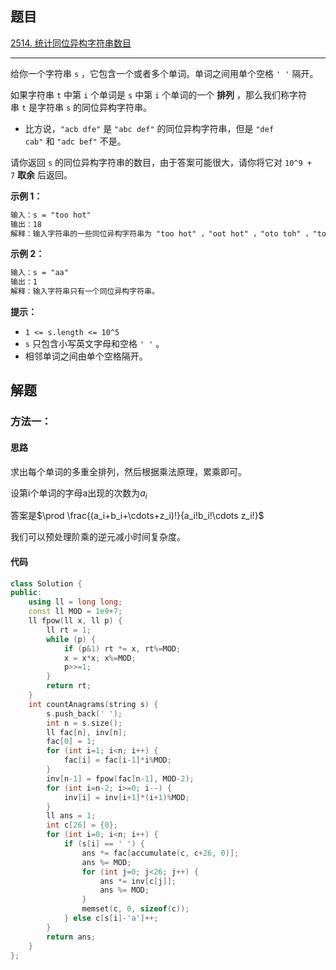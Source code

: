 ## 题目

[2514. 统计同位异构字符串数目](https://leetcode.cn/problems/count-anagrams/)

---

给你一个字符串 `s` ，它包含一个或者多个单词。单词之间用单个空格 `' '` 隔开。

如果字符串 `t` 中第 `i` 个单词是 `s` 中第 `i` 个单词的一个 **排列** ，那么我们称字符串 `t` 是字符串 `s` 的同位异构字符串。

-   比方说，`"acb dfe"` 是 `"abc def"` 的同位异构字符串，但是 `"def cab"` 和 `"adc bef"` 不是。

请你返回 `s` 的同位异构字符串的数目，由于答案可能很大，请你将它对 `10^9 + 7` **取余** 后返回。

  

**示例 1：**

```txt
输入：s = "too hot"
输出：18
解释：输入字符串的一些同位异构字符串为 "too hot" ，"oot hot" ，"oto toh" ，"too toh" 以及 "too oht" 。
```

**示例 2：**

```txt
输入：s = "aa"
输出：1
解释：输入字符串只有一个同位异构字符串。
```
  

**提示：**

-   `1 <= s.length <= 10^5`
-   `s` 只包含小写英文字母和空格 `' '` 。
-   相邻单词之间由单个空格隔开。

  

## 解题

### 方法一：

#### 思路

求出每个单词的多重全排列，然后根据乘法原理，累乘即可。

设第i个单词的字母a出现的次数为$a_i$

答案是$\prod \frac{(a_i+b_i+\cdots+z_i)!}{a_i!b_i!\cdots z_i!}$

我们可以预处理阶乘的逆元减小时间复杂度。

#### 代码

```cpp
class Solution {
public:
    using ll = long long;
    const ll MOD = 1e9+7;
    ll fpow(ll x, ll p) {
        ll rt = 1;
        while (p) {
            if (p&1) rt *= x, rt%=MOD;
            x = x*x; x%=MOD;
            p>>=1;
        }
        return rt;
    }
    int countAnagrams(string s) {
        s.push_back(' ');
        int n = s.size();
        ll fac[n], inv[n];
        fac[0] = 1;
        for (int i=1; i<n; i++) {
            fac[i] = fac[i-1]*i%MOD;
        }
        inv[n-1] = fpow(fac[n-1], MOD-2);
        for (int i=n-2; i>=0; i--) {
            inv[i] = inv[i+1]*(i+1)%MOD;
        }
        ll ans = 1;
        int c[26] = {0};
        for (int i=0; i<n; i++) {
            if (s[i] == ' ') {
                ans *= fac[accumulate(c, c+26, 0)];
                ans %= MOD;
                for (int j=0; j<26; j++) {
                    ans *= inv[c[j]];
                    ans %= MOD;
                }
                memset(c, 0, sizeof(c));
            } else c[s[i]-'a']++;
        }
        return ans;        
    }
};
```
